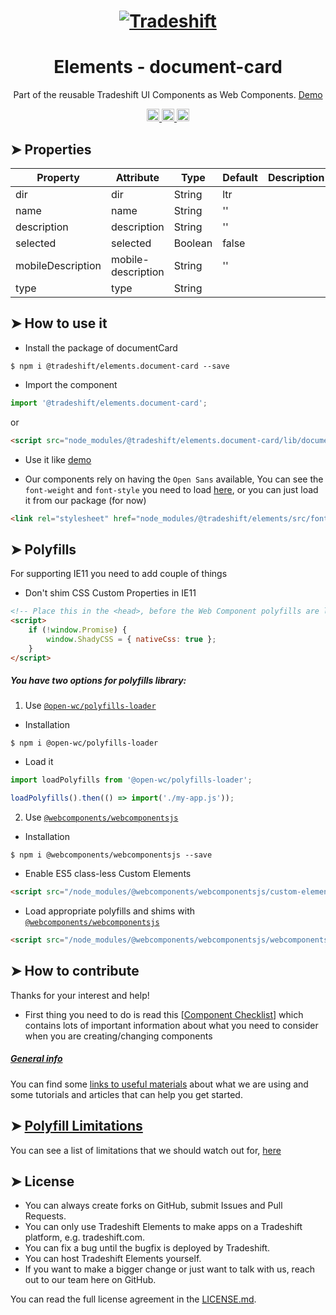 <h1 align="center">
    <a href="https://tradeshift.com/">
      <img alt="Tradeshift" src="https://tradeshift.com/wp-content/themes/Tradeshift/img/brand/logo-black.png"/>
    </a>
</h1>

<h1 align="center">Elements - document-card</h1>

<p align="center">
  Part of the reusable Tradeshift UI Components as Web Components.
    <a href="https://tradeshift.github.io/elements/?path=/story/ts-document-card--default">
      Demo
    </a>
</p>

<p align="center">
    <a href="https://www.npmjs.com/package/@tradeshift/elements.document-card">
      <img alt="NPM Version" src="https://badgen.net/npm/v/@tradeshift/elements.document-card" height="20"/>
    </a>
    <a href="https://npmcharts.com/compare/@tradeshift/elements.document-card?minimal=true">
		  <img alt="Downloads per month" src="https://badgen.net/npm/dm/@tradeshift/elements.document-card" height="20"/>
		</a>
		<a href="https://www.npmjs.com/browse/depended/@tradeshift/elements.document-card">
		  <img alt="Dependent packages" src="https://badgen.net/npm/dependents/@tradeshift/elements.document-card" height="20"/>
		</a>
</p>

<style>
  table {
        width:100%;
  }
</style>

## ➤ Properties

| Property          | Attribute          | Type    | Default | Description |
| ----------------- | ------------------ | ------- | ------- | ----------- |
| dir               | dir                | String  | ltr     |             |
| name              | name               | String  | ''      |             |
| description       | description        | String  | ''      |             |
| selected          | selected           | Boolean | false   |             |
| mobileDescription | mobile-description | String  | ''      |             |
| type              | type               | String  |         |             |

## ➤ How to use it

- Install the package of documentCard

```shell
$ npm i @tradeshift/elements.document-card --save
```

- Import the component

```js
import '@tradeshift/elements.document-card';
```

or

```html
<script src="node_modules/@tradeshift/elements.document-card/lib/document-card.umd.js"></script>
```

- Use it like [demo]("https://tradeshift.github.io/elements/?path=/story/ts-document-card--default")

- Our components rely on having the `Open Sans` available, You can see the `font-weight` and `font-style` you need to load [here](https://github.com/Tradeshift/elements/blob/master/packages/core/src/fonts.css), or you can just load it from our package (for now)

```html
<link rel="stylesheet" href="node_modules/@tradeshift/elements/src/fonts.css" />
```

## ➤ Polyfills

For supporting IE11 you need to add couple of things

- Don't shim CSS Custom Properties in IE11

```html
<!-- Place this in the <head>, before the Web Component polyfills are loaded -->
<script>
	if (!window.Promise) {
		window.ShadyCSS = { nativeCss: true };
	}
</script>
```

##### You have two options for polyfills library:

1. Use [`@open-wc/polyfills-loader`](https://github.com/open-wc/open-wc/tree/master/packages/polyfills-loader)

- Installation

```shell
$ npm i @open-wc/polyfills-loader
```

- Load it

```js
import loadPolyfills from '@open-wc/polyfills-loader';

loadPolyfills().then(() => import('./my-app.js'));
```

2. Use [`@webcomponents/webcomponentsjs`](https://github.com/webcomponents/polyfills/tree/master/packages/webcomponentsjs)

- Installation

```hell
$ npm i @webcomponents/webcomponentsjs --save
```

- Enable ES5 class-less Custom Elements

```html
<script src="/node_modules/@webcomponents/webcomponentsjs/custom-elements-es5-adapter.js"></script>
```

- Load appropriate polyfills and shims with [`@webcomponents/webcomponentsjs`](https://github.com/webcomponents/webcomponentsjs)

```html
<script src="/node_modules/@webcomponents/webcomponentsjs/webcomponents-loader.js" defer></script>
```

## ➤ How to contribute

Thanks for your interest and help!

- First thing you need to do is read this [[Component Checklist](https://github.com/Tradeshift/elements/wiki/Component-checklist)] which contains lots of important information about what you need to consider when you are creating/changing components

##### [General info](https://github.com/Tradeshift/elements/wiki/Useful-materials-starter)

You can find some [links to useful materials](https://github.com/Tradeshift/elements/wiki/Useful-materials-starter) about what we are using and some tutorials and articles that can help you get started.

## ➤ [Polyfill Limitations](https://github.com/Tradeshift/elements/wiki/Polyfill-Limitations)

You can see a list of limitations that we should watch out for, [here](https://github.com/Tradeshift/elements/wiki/Polyfill-Limitations)

## ➤ License

- You can always create forks on GitHub, submit Issues and Pull Requests.
- You can only use Tradeshift Elements to make apps on a Tradeshift platform, e.g. tradeshift.com.
- You can fix a bug until the bugfix is deployed by Tradeshift.
- You can host Tradeshift Elements yourself.
- If you want to make a bigger change or just want to talk with us, reach out to our team here on GitHub.

You can read the full license agreement in the [LICENSE.md](https://github.com/Tradeshift/elements/blob/master/LICENSE.md).
